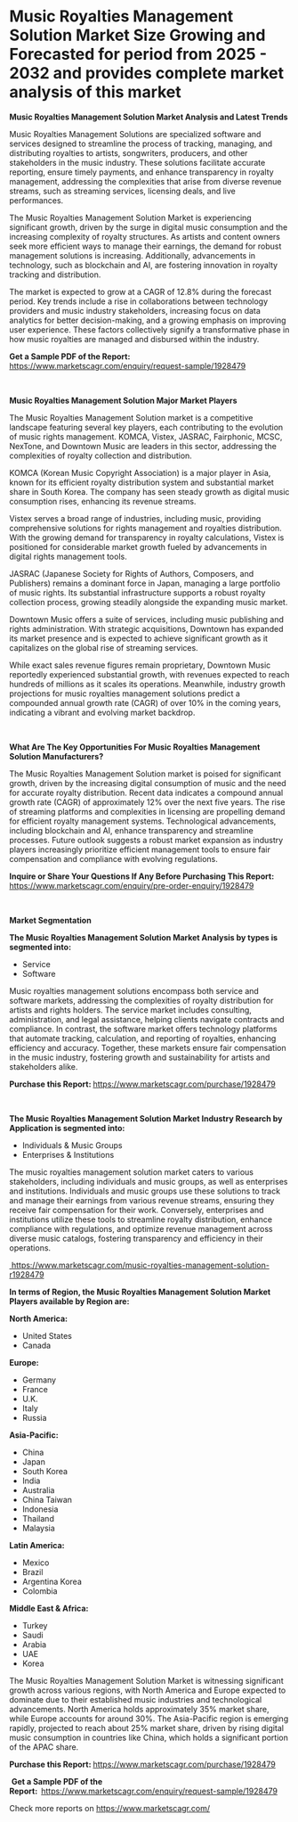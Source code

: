 <p><h1>Music Royalties Management Solution Market Size Growing and Forecasted for period from 2025 - 2032 and provides complete market analysis of this market</h1></p><p><strong>Music Royalties Management Solution Market Analysis and Latest Trends</strong></p>
<p><p>Music Royalties Management Solutions are specialized software and services designed to streamline the process of tracking, managing, and distributing royalties to artists, songwriters, producers, and other stakeholders in the music industry. These solutions facilitate accurate reporting, ensure timely payments, and enhance transparency in royalty management, addressing the complexities that arise from diverse revenue streams, such as streaming services, licensing deals, and live performances.</p><p>The Music Royalties Management Solution Market is experiencing significant growth, driven by the surge in digital music consumption and the increasing complexity of royalty structures. As artists and content owners seek more efficient ways to manage their earnings, the demand for robust management solutions is increasing. Additionally, advancements in technology, such as blockchain and AI, are fostering innovation in royalty tracking and distribution.</p><p>The market is expected to grow at a CAGR of 12.8% during the forecast period. Key trends include a rise in collaborations between technology providers and music industry stakeholders, increasing focus on data analytics for better decision-making, and a growing emphasis on improving user experience. These factors collectively signify a transformative phase in how music royalties are managed and disbursed within the industry.</p></p>
<p><strong>Get a Sample PDF of the Report:&nbsp;</strong> <a href="https://www.marketscagr.com/enquiry/request-sample/1928479?utm_campaign=1886&utm_medium=2&utm_source=Github&utm_content=ia&utm_term=16012025&utm_id=music-royalties-management-solution">https://www.marketscagr.com/enquiry/request-sample/1928479</a></p>
<p>&nbsp;</p>
<p><strong>Music Royalties Management Solution Major Market Players</strong></p>
<p><p>The Music Royalties Management Solution market is a competitive landscape featuring several key players, each contributing to the evolution of music rights management. KOMCA, Vistex, JASRAC, Fairphonic, MCSC, NexTone, and Downtown Music are leaders in this sector, addressing the complexities of royalty collection and distribution.</p><p>KOMCA (Korean Music Copyright Association) is a major player in Asia, known for its efficient royalty distribution system and substantial market share in South Korea. The company has seen steady growth as digital music consumption rises, enhancing its revenue streams.</p><p>Vistex serves a broad range of industries, including music, providing comprehensive solutions for rights management and royalties distribution. With the growing demand for transparency in royalty calculations, Vistex is positioned for considerable market growth fueled by advancements in digital rights management tools.</p><p>JASRAC (Japanese Society for Rights of Authors, Composers, and Publishers) remains a dominant force in Japan, managing a large portfolio of music rights. Its substantial infrastructure supports a robust royalty collection process, growing steadily alongside the expanding music market.</p><p>Downtown Music offers a suite of services, including music publishing and rights administration. With strategic acquisitions, Downtown has expanded its market presence and is expected to achieve significant growth as it capitalizes on the global rise of streaming services.</p><p>While exact sales revenue figures remain proprietary, Downtown Music reportedly experienced substantial growth, with revenues expected to reach hundreds of millions as it scales its operations. Meanwhile, industry growth projections for music royalties management solutions predict a compounded annual growth rate (CAGR) of over 10% in the coming years, indicating a vibrant and evolving market backdrop.</p></p>
<p>&nbsp;</p>
<p><strong>What Are The Key Opportunities For Music Royalties Management Solution Manufacturers?</strong></p>
<p><p>The Music Royalties Management Solution market is poised for significant growth, driven by the increasing digital consumption of music and the need for accurate royalty distribution. Recent data indicates a compound annual growth rate (CAGR) of approximately 12% over the next five years. The rise of streaming platforms and complexities in licensing are propelling demand for efficient royalty management systems. Technological advancements, including blockchain and AI, enhance transparency and streamline processes. Future outlook suggests a robust market expansion as industry players increasingly prioritize efficient management tools to ensure fair compensation and compliance with evolving regulations.</p></p>
<p><strong>Inquire or Share Your Questions If Any Before Purchasing This Report:</strong> <a href="https://www.marketscagr.com/enquiry/pre-order-enquiry/1928479?utm_campaign=1886&utm_medium=2&utm_source=Github&utm_content=ia&utm_term=16012025&utm_id=music-royalties-management-solution">https://www.marketscagr.com/enquiry/pre-order-enquiry/1928479</a></p>
<p>&nbsp;</p>
<p><strong>Market Segmentation</strong></p>
<p><strong>The Music Royalties Management Solution Market Analysis by types is segmented into:</strong></p>
<p><ul><li>Service</li><li>Software</li></ul></p>
<p><p>Music royalties management solutions encompass both service and software markets, addressing the complexities of royalty distribution for artists and rights holders. The service market includes consulting, administration, and legal assistance, helping clients navigate contracts and compliance. In contrast, the software market offers technology platforms that automate tracking, calculation, and reporting of royalties, enhancing efficiency and accuracy. Together, these markets ensure fair compensation in the music industry, fostering growth and sustainability for artists and stakeholders alike.</p></p>
<p><strong>Purchase this Report:&nbsp;</strong><a href="https://www.marketscagr.com/purchase/1928479?utm_campaign=1886&utm_medium=2&utm_source=Github&utm_content=ia&utm_term=16012025&utm_id=music-royalties-management-solution">https://www.marketscagr.com/purchase/1928479</a></p>
<p>&nbsp;</p>
<p><strong>The Music Royalties Management Solution Market Industry Research by Application is segmented into:</strong></p>
<p><ul><li>Individuals & Music Groups</li><li>Enterprises & Institutions</li></ul></p>
<p><p>The music royalties management solution market caters to various stakeholders, including individuals and music groups, as well as enterprises and institutions. Individuals and music groups use these solutions to track and manage their earnings from various revenue streams, ensuring they receive fair compensation for their work. Conversely, enterprises and institutions utilize these tools to streamline royalty distribution, enhance compliance with regulations, and optimize revenue management across diverse music catalogs, fostering transparency and efficiency in their operations.</p></p>
<p><a href="https://www.marketscagr.com/music-royalties-management-solution-r1928479?utm_campaign=1886&utm_medium=2&utm_source=Github&utm_content=ia&utm_term=16012025&utm_id=music-royalties-management-solution">&nbsp;https://www.marketscagr.com/music-royalties-management-solution-r1928479</a></p>
<p><strong>In terms of Region, the Music Royalties Management Solution Market Players available by Region are:</strong></p>
<p>
    <p> <strong> North America: </strong>
        <ul>
            <li>United States</li>
            <li>Canada</li>
        </ul>
        </p> 
    <p> <strong> Europe: </strong>
        <ul>
            <li>Germany</li>
            <li>France</li>
            <li>U.K.</li>
            <li>Italy</li>
            <li>Russia</li>
        </ul>
        </p> 
    <p> <strong> Asia-Pacific: </strong>
        <ul>
            <li>China</li>
            <li>Japan</li>
            <li>South Korea</li>
            <li>India</li>
            <li>Australia</li>
            <li>China Taiwan</li>
            <li>Indonesia</li>
            <li>Thailand</li>
            <li>Malaysia</li>
        </ul>
        </p> 
    <p> <strong> Latin America: </strong>
        <ul>
            <li>Mexico</li>
            <li>Brazil</li>
            <li>Argentina Korea</li>
            <li>Colombia</li>
        </ul>
        </p> 
    <p> <strong> Middle East & Africa: </strong>
        <ul>
            <li>Turkey</li>
            <li>Saudi</li>
            <li>Arabia</li>
            <li>UAE</li>
            <li>Korea</li>
        </ul>
    </p>
    </p>
<p><p>The Music Royalties Management Solution Market is witnessing significant growth across various regions, with North America and Europe expected to dominate due to their established music industries and technological advancements. North America holds approximately 35% market share, while Europe accounts for around 30%. The Asia-Pacific region is emerging rapidly, projected to reach about 25% market share, driven by rising digital music consumption in countries like China, which holds a significant portion of the APAC share.</p></p>
<p><strong>Purchase this Report: </strong><a href="https://www.marketscagr.com/purchase/1928479?utm_campaign=1886&utm_medium=2&utm_source=Github&utm_content=ia&utm_term=16012025&utm_id=music-royalties-management-solution">https://www.marketscagr.com/purchase/1928479</a></p>
<p>&nbsp;<strong>Get a Sample PDF of the Report:&nbsp;&nbsp;</strong><a href="https://www.marketscagr.com/enquiry/request-sample/1928479?utm_campaign=1886&utm_medium=2&utm_source=Github&utm_content=ia&utm_term=16012025&utm_id=music-royalties-management-solution">https://www.marketscagr.com/enquiry/request-sample/1928479</a></p>
<p><strong></strong></p>
<p>Check more reports on <a href="https://www.marketscagr.com/?utm_campaign=1886&utm_medium=2&utm_source=Github&utm_content=ia&utm_term=16012025&utm_id=music-royalties-management-solution">https://www.marketscagr.com/</a></p>